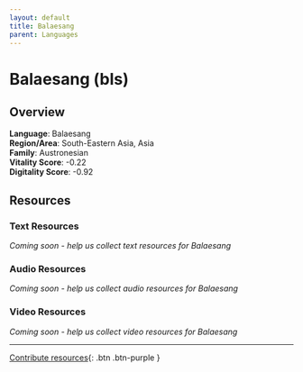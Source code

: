 ```yaml
---
layout: default
title: Balaesang
parent: Languages
---
```


# Balaesang (bls)

## Overview

**Language**: Balaesang  
**Region/Area**: South-Eastern Asia, Asia  
**Family**: Austronesian  
**Vitality Score**: -0.22  
**Digitality Score**: -0.92  

## Resources

### Text Resources
*Coming soon - help us collect text resources for Balaesang*

### Audio Resources
*Coming soon - help us collect audio resources for Balaesang*

### Video Resources
*Coming soon - help us collect video resources for Balaesang*

---

[Contribute resources](https://fairtrain.github.io/){: .btn .btn-purple }
